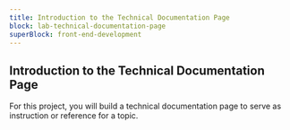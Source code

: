 ```yaml
---
title: Introduction to the Technical Documentation Page
block: lab-technical-documentation-page
superBlock: front-end-development
---
```


## Introduction to the Technical Documentation Page

For this project, you will build a technical documentation page to serve as instruction or reference for a topic.
